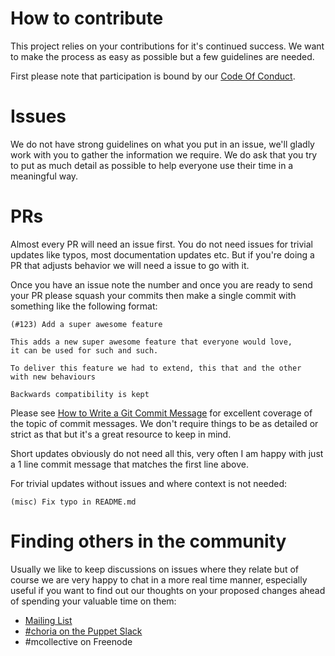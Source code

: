 # How to contribute

This project relies on your contributions for it's continued success.  We want to make the process as easy as possible but a few guidelines are needed.

First please note that participation is bound by our [Code Of Conduct](CODE_OF_CONDUCT.md).

# Issues

We do not have strong guidelines on what you put in an issue, we'll gladly work with you to gather the information we require. We do ask that you try to put as much detail as possible to help everyone use their time in a meaningful way.

# PRs

Almost every PR will need an issue first.  You do not need issues for trivial updates like typos, most documentation updates etc.  But if you're doing a PR that adjusts behavior we will need a issue to go with it.

Once you have an issue note the number and once you are ready to send your PR please squash your commits then make a single commit with something like the following format:

```
(#123) Add a super awesome feature

This adds a new super awesome feature that everyone would love,
it can be used for such and such.

To deliver this feature we had to extend, this that and the other
with new behaviours

Backwards compatibility is kept
```

Please see [How to Write a Git Commit Message](https://chris.beams.io/posts/git-commit/) for excellent coverage of the topic of commit messages.  We don't require things to be as detailed or strict as that but it's a great resource to keep in mind.

Short updates obviously do not need all this, very often I am happy with just a 1 line commit message that matches the first line above.

For trivial updates without issues and where context is not needed:

```
(misc) Fix typo in README.md
```

# Finding others in the community

Usually we like to keep discussions on issues where they relate but of course we are very happy to chat in a more real time manner, especially useful if you want to find out our thoughts on your proposed changes ahead of spending your valuable time on them:

 * [Mailing List](https://groups.google.com/forum/#!forum/choria-users)
 * [#choria on the Puppet Slack](http://slack.puppet.com/)
 * #mcollective on Freenode

